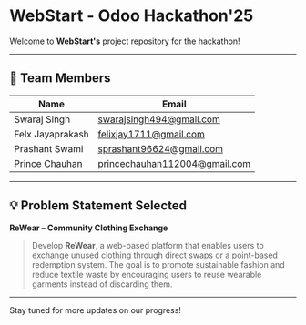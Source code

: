# WebStart - Odoo Hackathon'25

Welcome to **WebStart's** project repository for the hackathon!

---

## 👥 Team Members

| Name             | Email                          |
|----------------- |--------------------------------|
| Swaraj Singh     | swarajsingh494@gmail.com       |
| Felx Jayaprakash | felixjay1711@gmail.com         |
| Prashant Swami   | sprashant96624@gmail.com       |
| Prince Chauhan   | princechauhan112004@gmail.com  |

---

## 💡 Problem Statement Selected

**ReWear – Community Clothing Exchange**

> Develop **ReWear**, a web-based platform that enables users to exchange unused clothing through direct swaps or a point-based redemption system. The goal is to promote sustainable fashion and reduce textile waste by encouraging users to reuse wearable garments instead of discarding them.

---

Stay tuned for more updates on our progress!
